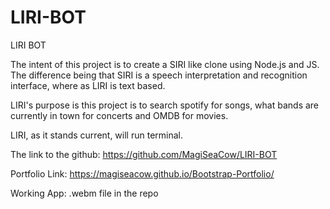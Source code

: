 # LIRI-BOT
LIRI BOT

The intent of this project is to create a SIRI like clone using Node.js and JS. The difference being that SIRI is a speech interpretation and recognition interface, where as LIRI is text based.

LIRI's purpose is this project is to search spotify for songs, what bands are currently in town for concerts and OMDB for movies.

LIRI, as it stands current, will run terminal.

The link to the github: https://github.com/MagiSeaCow/LIRI-BOT

Portfolio Link: https://magiseacow.github.io/Bootstrap-Portfolio/

Working App: .webm file in the repo